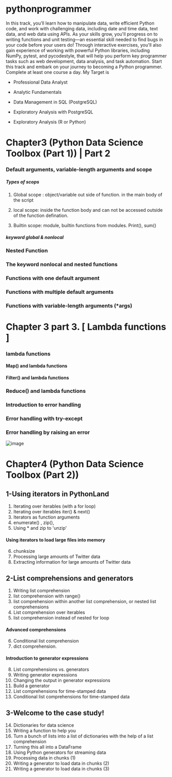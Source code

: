 # pythonprogrammer

In this track, you’ll learn how to manipulate data, write efficient Python code, and work with challenging data, including date and time data, text data, and web data using APIs. As your skills grow, you'll progress on to writing functions and unit testing—an essential skill needed to find bugs in your code before your users do! Through interactive exercises, you'll also gain experience of working with powerful Python libraries, including NumPy, pytest, and pycodestyle, that will help you perform key programmer tasks such as web development, data analysis, and task automation. Start this track and embark on your journey to becoming a Python programmer. Complete at least one course a day. My Target is


- Professional Data Analyst 

- Analytic Fundamentals 

- Data Management in SQL (PostgreSQL) 

- Exploratory Analysis with PostgreSQL 

- Exploratory Analysis (R or Python) 


# Chapter3 (Python Data Science Toolbox (Part 1)) | Part 2

### Default arguments, variable-length arguments and scope

##### Types of scops

1. Global scope : object/variable out side of function. in the main body of the script

2. local scope: inside the function body and can not be accessed outside of the function defination.

3. Builtin scope: module, builtin functions from modules. Print(), sum()

##### keyword global & nonlocal

### Nested Function

### The keyword nonlocal and nested functions

### Functions with one default argument

### Functions with multiple default arguments

### Functions with variable-length arguments (*args)

# Chapter 3 part 3.  [ Lambda functions ]

### lambda functions

#### Map() and lambda functions

#### Filter() and lambda functions

### Reduce() and lambda functions

### Introduction to error handling

### Error handling with try-except

### Error handling by raising an error
![image](https://user-images.githubusercontent.com/57810189/180229402-b0c89cda-06ca-49fe-947a-2dd35a50b70d.png)

# Chapter4 (Python Data Science Toolbox (Part 2)) 
## 1-Using iterators in PythonLand

1. Iterating over iterables (with a for loop)
2. Iterating over iterables iter() & next()
3. Iterators as function arguments
4. enumerate() , zip(), 
5. Using * and zip to 'unzip'

#### Using iterators to load large files into memory
6. chunksize 
7. Processing large amounts of Twitter data
8. Extracting information for large amounts of Twitter data


## 2-List comprehensions and generators
1. Writing list comprehension
2. list comprehension with range()
3. list comprehension within another list comprehension, or nested list comprehensions
4. List comprehension over iterables
5. list comprehension instead of nested for loop

#### Advanced comprehensions

6. Conditional list comprehension
7. dict comprehension.


#### Introduction to generator expressions

8. List comprehensions vs. generators
9. Writing generator expressions
10. Changing the output in generator expressions
11. Build a generator
12. List comprehensions for time-stamped data
13. Conditional list comprehensions for time-stamped data

## 3-Welcome to the case study!

14. Dictionaries for data science
15. Writing a function to help you
16. Turn a bunch of lists into a list of dictionaries with the help of a list comprehension
17. Turning this all into a DataFrame
18. Using Python generators for streaming data
19. Processing data in chunks (1)
20. Writing a generator to load data in chunks (2)
21. Writing a generator to load data in chunks (3)





